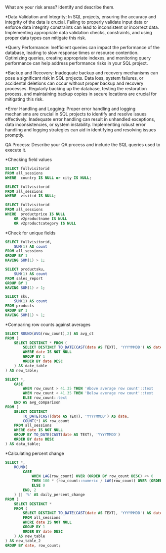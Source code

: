 What are your risk areas? Identify and describe them.

*Data Validation and Integrity: 
In SQL projects, ensuring the accuracy and integrity of the data is crucial. Failing to properly validate 
input data or enforce data integrity constraints can lead to inconsistent or incorrect data. 
Implementing appropriate data validation checks, constraints, and using proper data types can mitigate this risk.

*Query Performance: 
Inefficient queries can impact the performance of the database, leading to slow response times or resource contention. 
Optimizing queries, creating appropriate indexes, and monitoring query performance can help address performance risks in your SQL project.

*Backup and Recovery: 
Inadequate backup and recovery mechanisms can pose a significant risk in SQL projects. Data loss, system failures, or accidental 
deletions can occur without proper backup and recovery processes. Regularly backing up the database, testing the restoration process, 
and maintaining backup copies in secure locations are crucial for mitigating this risk.

*Error Handling and Logging: 
Proper error handling and logging mechanisms are crucial in SQL projects to identify and resolve issues effectively. Inadequate error handling can 
result in unhandled exceptions, data inconsistencies, or system instability. Implementing robust error handling and logging strategies can aid in identifying 
and resolving issues promptly.

QA Process:
Describe your QA process and include the SQL queries used to execute it.

*Checking field values
```SQL
SELECT fullvisitorid
FROM all_sessions
WHERE  country IS NULL or city IS NULL;

SELECT fullvisitorid
FROM all_sessions
WHERE  visitid IS NULL;

SELECT fullvisitorid
FROM all_sessions
WHERE  productprice IS NULL 
	OR v2productname IS NULL 
	OR v2productcategory IS NULL
```

*Check for unique fields
```SQL
SELECT fullvisitorid,
    SUM(1) AS count
FROM all_sessions
GROUP BY 1
HAVING SUM(1) > 1;

SELECT productsku,
    SUM(1) AS count
FROM sales_report
GROUP BY 1
HAVING SUM(1) > 1;

SELECT sku,
    SUM(1) AS count
FROM products
GROUP BY 1
HAVING SUM(1) > 1;
```

*Comparing row counts against averages
```SQL
SELECT ROUND(AVG(row_count),2) AS avg_ct
FROM (
	SELECT DISTINCT * FROM (
		SELECT DISTINCT TO_DATE(CAST(date AS TEXT), 'YYYYMMDD') AS date, COUNT(*) AS row_count FROM all_sessions
		WHERE date IS NOT NULL
		GROUP BY 1
		ORDER BY date DESC
	) AS date_table
) AS new_table;

SELECT *,
    CASE
        WHEN row_count > 41.35 THEN 'Above average row count'::text
        WHEN row_count < 41.35 THEN 'Below average row count'::text
        ELSE row_count::text
    END AS avg_comparison
FROM (
    SELECT DISTINCT
        TO_DATE(CAST(date AS TEXT), 'YYYYMMDD') AS date,
        COUNT(*) AS row_count
    FROM all_sessions
    WHERE date IS NOT NULL
    GROUP BY TO_DATE(CAST(date AS TEXT), 'YYYYMMDD')
    ORDER BY date DESC
) AS data_table;
```

*Calculating percent change
```SQL
SELECT *,
    ROUND(
        CASE
            WHEN LAG(row_count) OVER (ORDER BY row_count DESC) <> 0
            THEN 100 * (row_count::numeric / LAG(row_count) OVER (ORDER BY row_count DESC) - 1)
            ELSE 0
        END, 2
    ) || '%' AS daily_percent_change
FROM (
    SELECT DISTINCT *
    FROM (
        SELECT DISTINCT TO_DATE(CAST(date AS TEXT), 'YYYYMMDD') AS date, COUNT(*) AS row_count 
        FROM all_sessions
        WHERE date IS NOT NULL
        GROUP BY 1
        ORDER BY date DESC
    ) AS new_table
) AS new_table_2
GROUP BY date, row_count;
```

